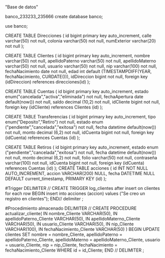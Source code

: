 # 
"Base de datos"

banco_233233_235666
create database banco; 

use banco;

CREATE TABLE Direcciones (
	id bigint primary key auto_increment,
    calle varchar(50) not null,
    colonia varchar(50) not null,
    numExterior varchar(20) not null
);


CREATE TABLE Clientes (
	id bigint primary key auto_increment,
    nombre varchar(50) not null,
    apellidoPaterno varchar(50) not null,
    apellidoMaterno varchar(50) not null,
    usuario varchar(50) not null,
    nip varchar(100) not null,
    fechaNacimiento date not null,
    edad int default (TIMESTAMPDIFF(YEAR, fechaNacimiento, CURDATE())),
    idDireccion bigint not null,
    foreign key (idDireccion) references direcciones(id) 
);

CREATE TABLE Cuentas (
	id bigint primary key auto_increment,
    estado enum("cancelada","activa","eliminada") not null,
    fechaApertura date default(now()) not null,
    saldo decimal (10,2) not null,
    idCliente bigint not null,
    foreign key (idCliente) references Clientes (id)
);

CREATE TABLE Transferencias (
	id bigint primary key auto_increment,
    tipo enum("Deposito","Retiro") not null,
    estado enum ("pendiente","cancelada","exitosa") not null,
    fecha datetime default(now()) not null,
    monto decimal (6,2) not null,
    idCuenta bigint not null,
    foreign key (idCuenta) references Cuentas (id)
);

CREATE TABLE Retiros (
	id bigint primary key auto_increment,
    estado enum ("pendiente","cancelada","exitosa") not null,
    fecha datetime default(now()) not null,
    monto decimal (6,2) not null,
    folio varchar(50) not null,
    contraseña varchar(100) not null,
    idCuenta bigint not null,
   foreign key (idCuenta) references Cuentas (id)
);
CREATE TABLE acciones (
  id INT NOT NULL AUTO_INCREMENT,
  accion VARCHAR(200) NULL,
  fecha DATETIME NULL DEFAULT current_timestamp,
  PRIMARY KEY (id)
);

#Trigger
DELIMITER //
CREATE TRIGGER log_clientes
after insert on clientes
for each row 
BEGIN
    insert into acciones (accion) values ("Se creo un registro en clientes");
END//
delimiter ;

#Procedimiento almacenado
DELIMITER //
CREATE PROCEDURE actualizar_cliente(
    IN nombre_Cliente VARCHAR(50),
    IN apellidoPaterno_Cliente VARCHAR(50),
    IN apellidoMaterno_Cliente VARCHAR(50),
    IN usuario_Cliente  VARCHAR(50),
    IN nip_Cliente  VARCHAR(100),
    IN fechaNacimiento_Cliente  VARCHAR(50)
)
BEGIN
    UPDATE clientes
    SET nombre = nombre_Cliente, 
        apellidoPaterno = apellidoPaterno_Cliente, 
        apellidoMaterno = apellidoMaterno_Cliente, 
        usuario = usuario_Cliente,
        nip = nip_Cliente,
        fechaNacimiento = fechaNacimiento_Cliente
    WHERE id = id_Cliente;
END //
DELIMITER ;
